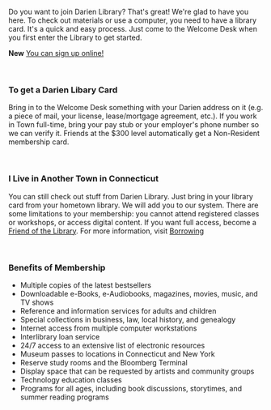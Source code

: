 <div class="row margin-bottom-30">
<div class="col-md-6">

Do you want to join Darien Library? That's great! We're glad to have you here. To check out materials or use a computer, you need to have a library card. It's a quick and easy process. Just come to the Welcome Desk when you first enter the Library to get started. 

**New** [You can sign up online!](/signup "Sign up for a library card online")

<br />

### To get a Darien Libary Card
Bring in to the Welcome Desk something with your Darien address on it (e.g. a piece of mail, your license, lease/mortgage agreement, etc.). If you work in Town full-time, bring your pay stub or your employer's phone number so we can verify it. Friends at the $300 level automatically get a Non-Resident membership card.

<br />

### I Live in Another Town in Connecticut
You can still check out stuff from Darien Library. Just bring in your library card from your hometown library. We will add you to our system. There are some limitations to your membership: you cannot attend registered classes or workshops, or access digital content. If you want full access, become a [Friend of the Library](/friends "Friend of the Library"). For more information, visit [Borrowing](/borrowing "Borrowing")

<br/>

</div>
<div class="col-md-6">

### Benefits of Membership
* Multiple copies of the latest bestsellers
* Downloadable e-Books, e-Audiobooks, magazines, movies, music, and TV shows
* Reference and information services for adults and children
* Special collections in business, law, local history, and genealogy
* Internet access from multiple computer workstations
* Interlibrary loan service
* 24/7 access to an extensive list of electronic resources
* Museum passes to locations in Connecticut and New York
* Reserve study rooms and the Bloomberg Terminal
* Display space that can be requested by artists and community groups
* Technology education classes
* Programs for all ages, including book discussions, storytimes, and summer reading programs

</div>
</div>